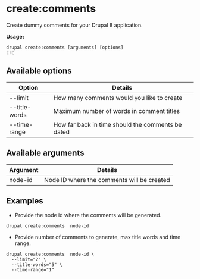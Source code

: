 # create:comments
Create dummy comments for your Drupal 8 application.

**Usage:**
```
drupal create:comments [arguments] [options]
crc
```

## Available options
Option | Details
-------|-------------
--limit | How many comments would you like to create
--title-words | Maximum number of words in comment titles
--time-range | How far back in time should the comments be dated

## Available arguments
Argument | Details
---------|-------------
node-id | Node ID where the comments will be created

## Examples
* Provide the node id where the comments will be generated.
```
drupal create:comments  node-id
```
* Provide number of comments to generate, max title words and time range.
```
drupal create:comments  node-id \
  --limit="2" \
  --title-words="5" \
  --time-range="1"
```
